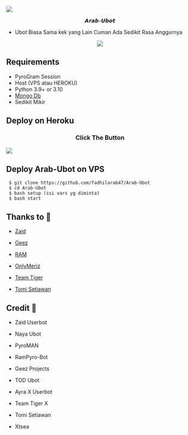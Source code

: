 <img src="https://te.legra.ph/file/0182800927d14a6417a9d.jpg">

<p align="center"> 𝘼𝙧𝙖𝙗-𝙐𝙗𝙤𝙩 </p>

* Ubot Biasa Sama kek yang Lain Cuman Ada Sedikit Rasa Anggurnya

<p align="center">
    <a href="https://www.python.org/" alt="made-with-python"> <img src="https://img.shields.io/badge/Made%20with-Python-black.svg?style=flat-square&logo=python&logoColor=blue&color=green" /></a>


## Requirements 

- PyroGram Session
- Host (VPS atau HEROKU)
- Python 3.9+ or 3.10
- [Mongo Db](https://youtu.be/mnvjt_a5JYA)
- Sedikit Mikir

</p>

## Deploy on Heroku
<h3 align="center">Click The Button</h3>
<a href="https://dashboard.heroku.com/new?template=https://github.com/fadhilarab47/Arab-Ubot"><img src="https://www.herokucdn.com/deploy/button.svg"></a>
</div>

## Deploy Arab-Ubot on VPS
```console
 $ git clone https://github.com/fadhilarab47/Arab-Ubot
 $ cd Arab-Ubot
 $ bash setup (isi vars yg diminta)
 $ bash start 
```

## Thanks to 💖

- [Zaid](https://github.com/ITZ-ZAID)

- [Geez](https://t.me/GeezSupport)

- [RAM](https://t.me/ramsupportt)

- [OnlyMeriz](https://github.com/Onlymeriz)

- [Team Tiger](https://github.com/TeamTiger)

- [Tomi Setiawan](https://github.com/XtomiX)

## Credit 💖

- Zaid Userbot

- Naya Ubot

- PyroMAN

- RamPyro-Bot

- Geez Projects

- TOD Ubot

- Ayra X Userbot

- Team Tiger X

- Tomi Setiawan

- Xtsea
